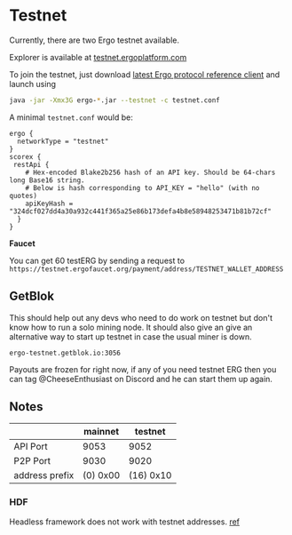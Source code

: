 # Testnet

Currently, there are two Ergo testnet available. 

Explorer is available at [testnet.ergoplatform.com](https://testnet.ergoplatform.com/)

To join the testnet, just download [latest Ergo protocol reference client](https://github.com/ergoplatform/ergo/releases) and launch using

```bash
java -jar -Xmx3G ergo-*.jar --testnet -c testnet.conf
```

A minimal `testnet.conf` would be:

```
ergo {
  networkType = "testnet"
}
scorex {
 restApi {
    # Hex-encoded Blake2b256 hash of an API key. Should be 64-chars long Base16 string.
    # Below is hash corresponding to API_KEY = "hello" (with no quotes)
    apiKeyHash = "324dcf027dd4a30a932c441f365a25e86b173defa4b8e58948253471b81b72cf"
  }
}
```

**Faucet**

You can  get 60 testERG by sending a request to `https://testnet.ergofaucet.org/payment/address/TESTNET_WALLET_ADDRESS` 


## GetBlok 

This should help out any devs who need to do work on testnet but don't know how to run a solo mining node. It should also give an give an alternative way to start up testnet in case the usual miner is down. 

```
ergo-testnet.getblok.io:3056
```

Payouts are frozen for right now, if any of you need testnet ERG then you can tag @CheeseEnthusiast on Discord and he can start them up again.


## Notes


|                | mainnet  | testnet   |
|----------------|----------|-----------|
| API Port       | 9053     | 9052      | 
| P2P Port       | 9030     | 9020      |
| address prefix | (0) 0x00 | (16) 0x10 |
 
### HDF

Headless framework does not work with testnet addresses. [ref](https://github.com/ergoplatform/ergo-headless-dapp-framework/blob/main/src/encoding.rs#L104)


